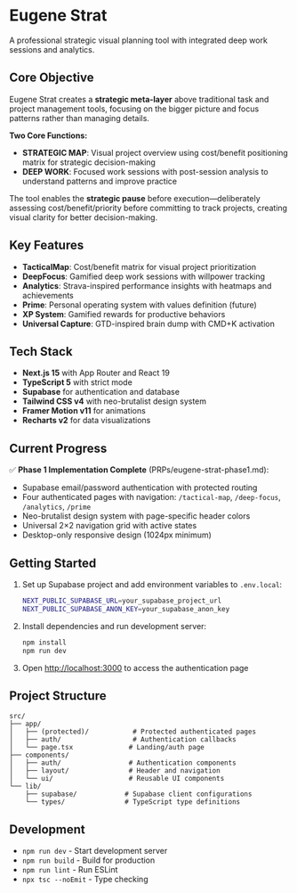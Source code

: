 # Eugene Strat

A professional strategic visual planning tool with integrated deep work sessions and analytics.

## Core Objective

Eugene Strat creates a **strategic meta-layer** above traditional task and project management tools, focusing on the bigger picture and focus patterns rather than managing details.

**Two Core Functions:**
- **STRATEGIC MAP**: Visual project overview using cost/benefit positioning matrix for strategic decision-making
- **DEEP WORK**: Focused work sessions with post-session analysis to understand patterns and improve practice

The tool enables the **strategic pause** before execution—deliberately assessing cost/benefit/priority before committing to track projects, creating visual clarity for better decision-making.

## Key Features

- **TacticalMap**: Cost/benefit matrix for visual project prioritization
- **DeepFocus**: Gamified deep work sessions with willpower tracking
- **Analytics**: Strava-inspired performance insights with heatmaps and achievements
- **Prime**: Personal operating system with values definition (future)
- **XP System**: Gamified rewards for productive behaviors
- **Universal Capture**: GTD-inspired brain dump with CMD+K activation

## Tech Stack

- **Next.js 15** with App Router and React 19
- **TypeScript 5** with strict mode
- **Supabase** for authentication and database
- **Tailwind CSS v4** with neo-brutalist design system
- **Framer Motion v11** for animations
- **Recharts v2** for data visualizations

## Current Progress

✅ **Phase 1 Implementation Complete** (PRPs/eugene-strat-phase1.md):
- Supabase email/password authentication with protected routing
- Four authenticated pages with navigation: `/tactical-map`, `/deep-focus`, `/analytics`, `/prime`
- Neo-brutalist design system with page-specific header colors
- Universal 2×2 navigation grid with active states
- Desktop-only responsive design (1024px minimum)

## Getting Started

1. Set up Supabase project and add environment variables to `.env.local`:
   ```bash
   NEXT_PUBLIC_SUPABASE_URL=your_supabase_project_url
   NEXT_PUBLIC_SUPABASE_ANON_KEY=your_supabase_anon_key
   ```

2. Install dependencies and run development server:
   ```bash
   npm install
   npm run dev
   ```

3. Open [http://localhost:3000](http://localhost:3000) to access the authentication page

## Project Structure

```
src/
├── app/
│   ├── (protected)/           # Protected authenticated pages
│   ├── auth/                  # Authentication callbacks
│   └── page.tsx              # Landing/auth page
├── components/
│   ├── auth/                 # Authentication components
│   ├── layout/               # Header and navigation
│   └── ui/                   # Reusable UI components
└── lib/
    ├── supabase/            # Supabase client configurations
    └── types/               # TypeScript type definitions
```

## Development

- `npm run dev` - Start development server
- `npm run build` - Build for production
- `npm run lint` - Run ESLint
- `npx tsc --noEmit` - Type checking

